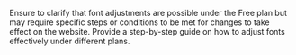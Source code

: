 Ensure to clarify that font adjustments are possible under the Free plan but may require specific steps or conditions to be met for changes to take effect on the website. Provide a step-by-step guide on how to adjust fonts effectively under different plans.